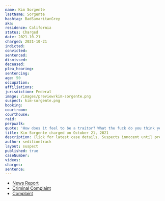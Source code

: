 ```yaml
---
name: Kim Sorgente
lastName: Sorgente
hashtag: BadSamaritanGrey
aka:
residence: California
status: Charged
date: 2021-10-21
charged: 2021-10-21
indicted:
convicted:
sentenced:
dismissed:
deceased:
plea_hearing:
sentencing:
age: 50
occupation:
affiliations:
jurisdiction: Federal
image: /images/preview/kim-sorgente.png
suspect: kim-sorgente.png
booking:
courtroom:
courthouse:
raid:
perpwalk:
quote: 'How does it feel to be a traitor? What the fuck do you think you’re doing?'
title: Kim Sorgente charged on October 21, 2021
description: Click for latest case details. Suspects innocent until proven guilty.
author: seditiontrack
layout: suspect
published: true
caseNumber:
videos:
charges:
sentence:
---
```

- [News Report](https://losangeles.cbslocal.com/2021/10/26/huntington-beach-resident-arrested-for-involvement-in-capitol-riots/)
- [Criminal Complaint](https://extremism.gwu.edu/sites/g/files/zaxdzs2191/f/Kim%20Michael%20Sorgate%20Criminal%20Complaint.pdf)
- [Complaint](https://extremism.gwu.edu/sites/g/files/zaxdzs2191/f/Kim%20Michael%20Sorgate%20Criminal%20Complaint.pdf)
